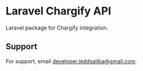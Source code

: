 
# Laravel Chargify API
Laravel package for Chargify integration.

## Support
For support, email developer.jeddsaliba@gmail.com.